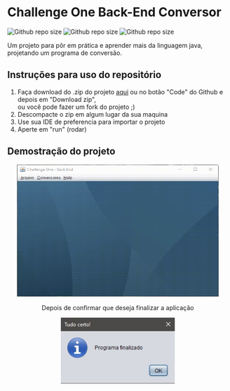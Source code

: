 # Challenge One Back-End Conversor

![Github repo size](https://img.shields.io/github/repo-size/FilipeRobot/Challenge-One-Back-End-Conversor?style=for-the-badge)
![Github repo size](https://img.shields.io/github/languages/top/FilipeRobot/Challenge-One-Back-End-Conversor?style=for-the-badge)
![Github repo size](https://img.shields.io/github/last-commit/FilipeRobot/Challenge-One-Back-End-Conversor?style=for-the-badge)

Um projeto para pôr em prática e aprender mais da linguagem java, projetando um
programa de conversão.

## Instruções para uso do repositório

  <ol>
    <li>Faça download do .zip do projeto 
        <a href="https://github.com/FilipeRobot/Challenge-One-Back-End-Conversor/archive/refs/heads/master.zip" target="_blank">aqui</a>
        ou no botão "Code" do Github e depois em "Download zip",
        <br/>
        ou você pode fazer um fork do projeto ;)
    </li>
    <li>Descompacte o zip em algum lugar da sua maquina</li>
    <li>Use sua IDE de preferencia para importar o projeto</li>
    <li>Aperte em "run" (rodar)</li>
</ol>

## Demostração do projeto

<div align="center">
   <p>
        <img src="./GitHubFiles/img/demostracaoDoPrograma_ConversorDeMoedas.gif"
            width="460"
            height="300"
            title="Conversor de Moedas"
            alt="Uma demostração do projeto rodando e executando o conversor de moedas">
    </p>
    <p>Depois de confirmar que deseja finalizar a aplicação</p>
    <p><img src="./GitHubFiles/img/programa_finalizado_com_sucesso.jpg" width="260" height="150"></p>
</div>